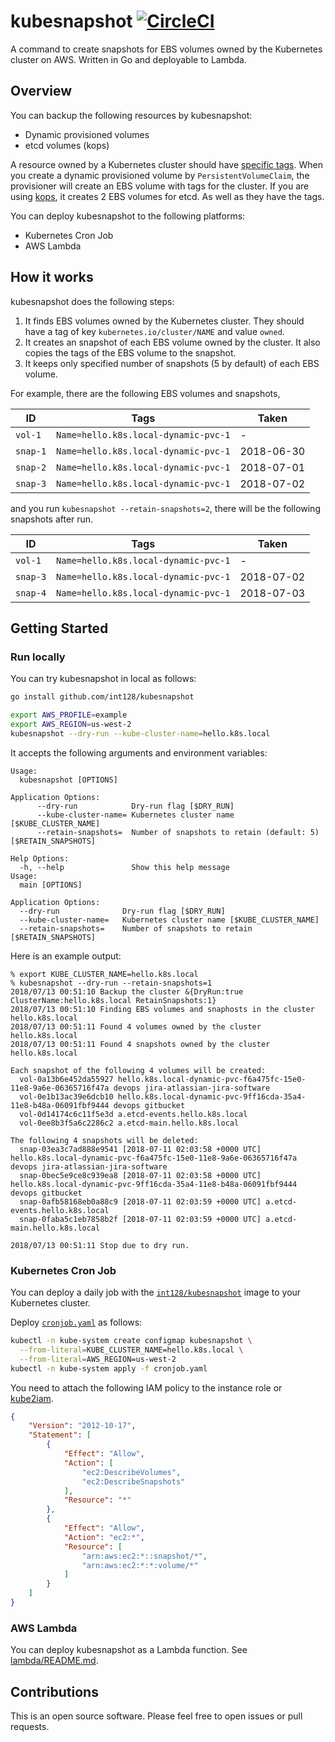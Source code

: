 # kubesnapshot [![CircleCI](https://circleci.com/gh/int128/kubesnapshot.svg?style=shield)](https://circleci.com/gh/int128/kubesnapshot)

A command to create snapshots for EBS volumes owned by the Kubernetes cluster on AWS.
Written in Go and deployable to Lambda.


## Overview

You can backup the following resources by kubesnapshot:

- Dynamic provisioned volumes
- etcd volumes (kops)

A resource owned by a Kubernetes cluster should have [specific tags](https://github.com/kubernetes/kubernetes/blob/master/pkg/cloudprovider/providers/aws/tags.go).
When you create a dynamic provisioned volume by `PersistentVolumeClaim`, the provisioner will create an EBS volume with tags for the cluster.
If you are using [kops](https://github.com/kubernetes/kops), it creates 2 EBS volumes for etcd.
As well as they have the tags.

You can deploy kubesnapshot to the following platforms:

- Kubernetes Cron Job
- AWS Lambda


## How it works

kubesnapshot does the following steps:

1.  It finds EBS volumes owned by the Kubernetes cluster.
    They should have a tag of key `kubernetes.io/cluster/NAME` and value `owned`.
2.  It creates an snapshot of each EBS volume owned by the cluster.
    It also copies the tags of the EBS volume to the snapshot.
3.  It keeps only specified number of snapshots (5 by default) of each EBS volume.

For example, there are the following EBS volumes and snapshots,

ID       | Tags                                 | Taken
---------|--------------------------------------|------
`vol-1`  | `Name=hello.k8s.local-dynamic-pvc-1` | -
`snap-1` | `Name=hello.k8s.local-dynamic-pvc-1` | 2018-06-30
`snap-2` | `Name=hello.k8s.local-dynamic-pvc-1` | 2018-07-01
`snap-3` | `Name=hello.k8s.local-dynamic-pvc-1` | 2018-07-02

and you run `kubesnapshot --retain-snapshots=2`,
there will be the following snapshots after run.

ID       | Tags                                 | Taken
---------|--------------------------------------|------
`vol-1`  | `Name=hello.k8s.local-dynamic-pvc-1` | -
`snap-3` | `Name=hello.k8s.local-dynamic-pvc-1` | 2018-07-02
`snap-4` | `Name=hello.k8s.local-dynamic-pvc-1` | 2018-07-03


## Getting Started

### Run locally

You can try kubesnapshot in local as follows:

```sh
go install github.com/int128/kubesnapshot

export AWS_PROFILE=example
export AWS_REGION=us-west-2
kubesnapshot --dry-run --kube-cluster-name=hello.k8s.local
```

It accepts the following arguments and environment variables:

```
Usage:
  kubesnapshot [OPTIONS]

Application Options:
      --dry-run            Dry-run flag [$DRY_RUN]
      --kube-cluster-name= Kubernetes cluster name [$KUBE_CLUSTER_NAME]
      --retain-snapshots=  Number of snapshots to retain (default: 5) [$RETAIN_SNAPSHOTS]

Help Options:
  -h, --help               Show this help message
Usage:
  main [OPTIONS]

Application Options:
  --dry-run              Dry-run flag [$DRY_RUN]
  --kube-cluster-name=   Kubernetes cluster name [$KUBE_CLUSTER_NAME]
  --retain-snapshots=    Number of snapshots to retain [$RETAIN_SNAPSHOTS]
```

Here is an example output:

```
% export KUBE_CLUSTER_NAME=hello.k8s.local
% kubesnapshot --dry-run --retain-snapshots=1
2018/07/13 00:51:10 Backup the cluster &{DryRun:true ClusterName:hello.k8s.local RetainSnapshots:1}
2018/07/13 00:51:10 Finding EBS volumes and snaphosts in the cluster hello.k8s.local
2018/07/13 00:51:11 Found 4 volumes owned by the cluster hello.k8s.local
2018/07/13 00:51:11 Found 4 snapshots owned by the cluster hello.k8s.local

Each snapshot of the following 4 volumes will be created:
  vol-0a13b6e452da55927 hello.k8s.local-dynamic-pvc-f6a475fc-15e0-11e8-9a6e-06365716f47a devops jira-atlassian-jira-software
  vol-0e1b13ac39e6dcb10 hello.k8s.local-dynamic-pvc-9ff16cda-35a4-11e8-b48a-06091fbf9444 devops gitbucket
  vol-0d14174c6c11f5e3d a.etcd-events.hello.k8s.local
  vol-0ee8b3f5a6c2286c2 a.etcd-main.hello.k8s.local

The following 4 snapshots will be deleted:
  snap-03ea3c7ad888e9541 [2018-07-11 02:03:58 +0000 UTC] hello.k8s.local-dynamic-pvc-f6a475fc-15e0-11e8-9a6e-06365716f47a devops jira-atlassian-jira-software
  snap-0bec5e9ce8c939ea8 [2018-07-11 02:03:58 +0000 UTC] hello.k8s.local-dynamic-pvc-9ff16cda-35a4-11e8-b48a-06091fbf9444 devops gitbucket
  snap-0afb58168eb0a88c9 [2018-07-11 02:03:59 +0000 UTC] a.etcd-events.hello.k8s.local
  snap-0faba5c1eb7858b2f [2018-07-11 02:03:59 +0000 UTC] a.etcd-main.hello.k8s.local

2018/07/13 00:51:11 Stop due to dry run.
```

### Kubernetes Cron Job

You can deploy a daily job with the [`int128/kubesnapshot`](https://hub.docker.com/r/int128/kubesnapshot/) image to your Kubernetes cluster.

Deploy [`cronjob.yaml`](cronjob.yaml) as follows:

```sh
kubectl -n kube-system create configmap kubesnapshot \
  --from-literal=KUBE_CLUSTER_NAME=hello.k8s.local \
  --from-literal=AWS_REGION=us-west-2
kubectl -n kube-system apply -f cronjob.yaml
```

You need to attach the following IAM policy to the instance role or [kube2iam](https://github.com/jtblin/kube2iam).

```json
{
    "Version": "2012-10-17",
    "Statement": [
        {
            "Effect": "Allow",
            "Action": [
                "ec2:DescribeVolumes",
                "ec2:DescribeSnapshots"
            ],
            "Resource": "*"
        },
        {
            "Effect": "Allow",
            "Action": "ec2:*",
            "Resource": [
                "arn:aws:ec2:*::snapshot/*",
                "arn:aws:ec2:*:*:volume/*"
            ]
        }
    ]
}
```

### AWS Lambda

You can deploy kubesnapshot as a Lambda function.
See [lambda/README.md](lambda/README.md).


## Contributions

This is an open source software.
Please feel free to open issues or pull requests.
